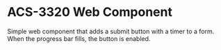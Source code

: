 # ACS-3320 Web Component

Simple web component that adds a submit button with a timer to a form.  When the progress bar fills, the button is enabled.
